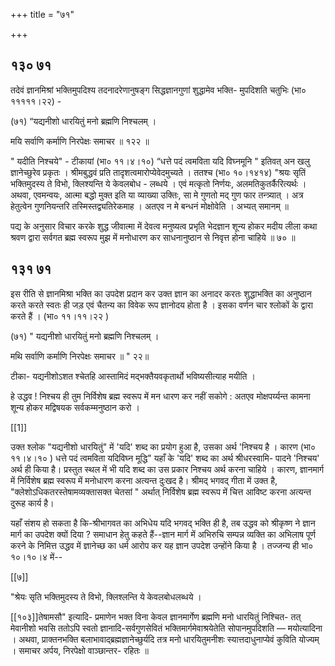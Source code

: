 +++
title = "७१"

+++


## १३० ७१
तदेवं ज्ञानमिश्रां भक्तिमुपदिश्य तदनादरेणानुषङ्ग सिद्धज्ञानगुणां शुद्धामेव भक्ति- मुपदिशति चतुभिः (भा० १११११।२२) - 

(७१) “यद्यनीशो धारयितुं मनो ब्रह्मणि निश्चलम् । 

मयि सर्वाणि कर्माणि निरपेक्षः समाचर ॥ १२२ ॥ 


" यदीति निश्चये" - टीकायां (भा० ११।४।१०) “धत्ते पदं त्वमविता यदि विघ्नमूनि " इतिवत् अन खलु ज्ञानेच्छुरेव प्रकृतः । श्रीमबुद्धवं प्रति तादृशत्वमारोप्येवेदमुच्यते । ततश्च (भा० १०।१४१४) "श्रयः सृतिं भक्तिमुदस्य ते विभो, क्लिश्यन्ति ये केवलबोध - लब्धये । एवं मत्कृतो निर्णयः, अलमतिकुतर्कैरित्यर्थः । अथवा, एवमन्वयः, आत्मा बद्धो मुक्त इति या व्याख्या उक्तिः, सा मे गुणतो मद् गुण फार तन्त्र्यात् । अत्र हेतुत्वेन गुणनियन्तरि तस्मिस्तद्व्यतिरेकमाह । अतएव न मे बन्धनं मोक्षोवेति । अभ्यत् समानम् ॥ 

पद्य के अनुसार विचार करके शुद्ध जीवात्मा में देवत्व मनुष्यत्व प्रभृति भेदज्ञान शून्य होकर मदीय लीला कथा श्रवण द्वारा सर्वगत ब्रह्म स्वरूप मुझ में मनोधारण कर साधनानुष्ठान से निवृत्त होना चाहिये ॥ ७० ॥ 


## १३१ ७१
इस रीति से ज्ञानमिश्रा भक्ति का उपदेश प्रदान कर उक्त ज्ञान का अनादर करतः शुद्धाभक्ति का अनुष्ठान करते करते स्वतः ही जड़ एवं चैतन्य का विवेक रूप ज्ञानोदय होता है । इसका वर्णन चार श्लोकों के द्वारा करते हैं । (भा० ११।११।२२ ) 

(७१) " यद्यनीशो धारयितुं मनो ब्रह्मणि निश्चलम् । 

मथि सर्वाणि कर्माणि निरपेक्षः समाचर ॥ " २२॥ 

टीका- यद्यनीशोऽशत श्चेतहि आस्तामिदं मद्भक्तैयवकृतार्थो भविष्यसीत्याह मयीति । 

हे उद्धव ! निश्चय ही तुम निर्विशेष ब्रह्म स्वरूप में मन धारण कर नहीं सकोगे : अतएव मोक्षपर्य्यन्त कामना शून्य होकर मद्विषयक सर्वकम्मनुष्ठान करो । 

[[1]]

उक्त श्लोक "यद्यनीशो धारयितुं" में 'यदि' शब्द का प्रयोग हुआ है, उसका अर्थ 'निश्चय है । कारण (भा० ११।४।१० ) धत्ते पदं त्वमविता यदिविघ्न मूद्धि" यहाँ के 'यदि' शब्द का अर्थ श्रीधरस्वामि- पादने 'निश्चय' अर्थ ही किया है। प्रस्तुत स्थल में भी यदि शब्द का उस प्रकार निश्चय अर्थ करना चाहिये । कारण, ज्ञानमार्ग में निर्विशेष ब्रह्म स्वरूप में मनोधारण करना अत्यन्त दुःखद है। श्रीमद् भगवद् गीता में उक्त है, "क्लेशोऽधिकतरस्तेषामव्यक्तासक्त चेतसां " अर्थात् निर्विशेष ब्रह्म स्वरूप में चित्त आविष्ट करना अत्यन्त दुरूह कार्य है। 

यहाँ संशय हो सकता है कि-श्रीभागवत का अभिधेय यदि भगवद् भक्ति ही है, तब उद्धव को श्रीकृष्ण ने ज्ञान मार्ग का उपदेश क्यों दिया ? समाधान हेतु कहते हैं--ज्ञान मार्ग में अभिरुचि सम्पन्न व्यक्ति का अभिलाष पूर्ण करने के निमित्त उद्धव में ज्ञानेच्छ का धर्म आरोप कर यह ज्ञान उपदेश उन्होंने किया है । तज्जन्य ही भा० १०।१०।४ में-- 

[[७]]

"श्रेयः सृति भक्तिमुदस्य ते विभो, क्लिश्लन्ति ये केवलबोधलब्धये । 



[[१०३]]तेषामसौ" इत्यादि- प्रमाणेन भक्त विना केवल ज्ञानमार्गेण ब्रह्मणि मनो धारयितुं निश्चित- तत् मेवानीशो भवसि ततोऽपि स्वतो ज्ञानादि-सर्वगुणसेवितं भक्तिमार्गमेवाश्रयेतेति सोपानमुपदिशति — मयोत्यादिना । अथवा, प्राक्तनभक्ति बलाभावाद्ब्रह्मज्ञानेच्छुर्यदि तत्र मनो धारयितुमनीशः स्यात्तदाधुनाप्येवं कुविति योज्यम् । समाचर अर्पय, निरपेक्षो वाञ्छान्तर- रहितः ॥ 

